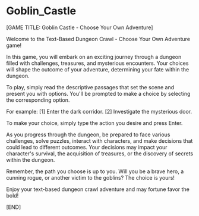 # Goblin_Castle
[GAME TITLE: Goblin Castle - Choose Your Own Adventure]

Welcome to the Text-Based Dungeon Crawl - Choose Your Own Adventure game!

In this game, you will embark on an exciting journey through a dungeon filled with challenges, treasures, and mysterious encounters. Your choices will shape the outcome of your adventure, determining your fate within the dungeon.

To play, simply read the descriptive passages that set the scene and present you with options. You'll be prompted to make a choice by selecting the corresponding option.

For example:
[1] Enter the dark corridor.
[2] Investigate the mysterious door.

To make your choice, simply type the action you desire and press Enter.

As you progress through the dungeon, be prepared to face various challenges, solve puzzles, interact with characters, and make decisions that could lead to different outcomes. Your decisions may impact your character's survival, the acquisition of treasures, or the discovery of secrets within the dungeon.

Remember, the path you choose is up to you. Will you be a brave hero, a cunning rogue, or another victim to the goblins? The choice is yours!

Enjoy your text-based dungeon crawl adventure and may fortune favor the bold!

[END]
